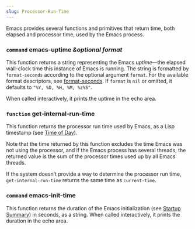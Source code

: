 ```yaml
---
slug: Processor-Run-Time
---
```


Emacs provides several functions and primitives that return time, both elapsed and processor time, used by the Emacs process.

### <span className="tag command">`command`</span> **emacs-uptime** *\&optional format*

This function returns a string representing the Emacs *uptime*—the elapsed wall-clock time this instance of Emacs is running. The string is formatted by `format-seconds` according to the optional argument `format`. For the available format descriptors, see [format-seconds](Time-Parsing). If `format` is `nil` or omitted, it defaults to `"%Y, %D, %H, %M, %z%S"`.

When called interactively, it prints the uptime in the echo area.

### <span className="tag function">`function`</span> **get-internal-run-time**

This function returns the processor run time used by Emacs, as a Lisp timestamp (see [Time of Day](Time-of-Day)).

Note that the time returned by this function excludes the time Emacs was not using the processor, and if the Emacs process has several threads, the returned value is the sum of the processor times used up by all Emacs threads.

If the system doesn’t provide a way to determine the processor run time, `get-internal-run-time` returns the same time as `current-time`.

### <span className="tag command">`command`</span> **emacs-init-time**

This function returns the duration of the Emacs initialization (see [Startup Summary](Startup-Summary)) in seconds, as a string. When called interactively, it prints the duration in the echo area.
